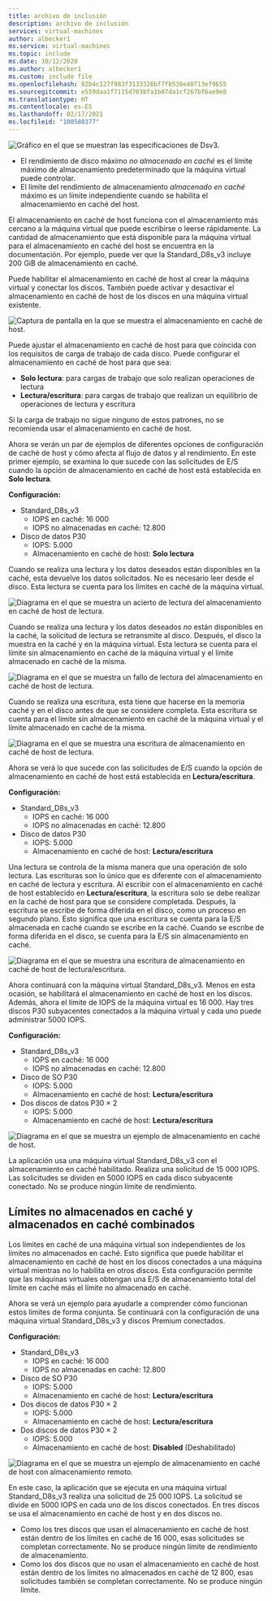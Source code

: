 ```yaml
---
title: archivo de inclusión
description: archivo de inclusión
services: virtual-machines
author: albecker1
ms.service: virtual-machines
ms.topic: include
ms.date: 10/12/2020
ms.author: albecker1
ms.custom: include file
ms.openlocfilehash: 82b4c127f983f3133326bf7fb538e40713ef9655
ms.sourcegitcommit: e559daa1f7115d703bfa1b87da1cf267bf6ae9e8
ms.translationtype: HT
ms.contentlocale: es-ES
ms.lasthandoff: 02/17/2021
ms.locfileid: "100580377"
---
```

![Gráfico en el que se muestran las especificaciones de Dsv3.](media/vm-disk-performance/dsv3-documentation.jpg)

- El rendimiento de disco máximo *no almacenado en caché* es el límite máximo de almacenamiento predeterminado que la máquina virtual puede controlar.
- El límite del rendimiento de almacenamiento *almacenado en caché* máximo es un límite independiente cuando se habilita el almacenamiento en caché del host.

El almacenamiento en caché de host funciona con el almacenamiento más cercano a la máquina virtual que puede escribirse o leerse rápidamente. La cantidad de almacenamiento que está disponible para la máquina virtual para el almacenamiento en caché del host se encuentra en la documentación. Por ejemplo, puede ver que la Standard_D8s_v3 incluye 200 GiB de almacenamiento en caché.

Puede habilitar el almacenamiento en caché de host al crear la máquina virtual y conectar los discos. También puede activar y desactivar el almacenamiento en caché de host de los discos en una máquina virtual existente.

![Captura de pantalla en la que se muestra el almacenamiento en caché de host.](media/vm-disk-performance/host-caching.jpg)

Puede ajustar el almacenamiento en caché de host para que coincida con los requisitos de carga de trabajo de cada disco. Puede configurar el almacenamiento en caché de host para que sea:

- **Solo lectura**: para cargas de trabajo que solo realizan operaciones de lectura
- **Lectura/escritura**: para cargas de trabajo que realizan un equilibrio de operaciones de lectura y escritura

Si la carga de trabajo no sigue ninguno de estos patrones, no se recomienda usar el almacenamiento en caché de host.

Ahora se verán un par de ejemplos de diferentes opciones de configuración de caché de host y cómo afecta al flujo de datos y al rendimiento. En este primer ejemplo, se examina lo que sucede con las solicitudes de E/S cuando la opción de almacenamiento en caché de host está establecida en **Solo lectura**.

**Configuración:**

- Standard_D8s_v3
  - IOPS en caché: 16 000
  - IOPS no almacenadas en caché: 12.800
- Disco de datos P30
  - IOPS: 5.000
  - Almacenamiento en caché de host: **Solo lectura**

Cuando se realiza una lectura y los datos deseados están disponibles en la caché, esta devuelve los datos solicitados. No es necesario leer desde el disco. Esta lectura se cuenta para los límites en caché de la máquina virtual.

![Diagrama en el que se muestra un acierto de lectura del almacenamiento en caché de host de lectura.](media/vm-disk-performance/host-caching-read-hit.jpg)

Cuando se realiza una lectura y los datos deseados *no* están disponibles en la caché, la solicitud de lectura se retransmite al disco. Después, el disco la muestra en la caché y en la máquina virtual. Esta lectura se cuenta para el límite sin almacenamiento en caché de la máquina virtual y el límite almacenado en caché de la misma.

![Diagrama en el que se muestra un fallo de lectura del almacenamiento en caché de host de lectura.](media/vm-disk-performance/host-caching-read-miss.jpg)

Cuando se realiza una escritura, esta tiene que hacerse en la memoria caché y en el disco antes de que se considere completa. Esta escritura se cuenta para el límite sin almacenamiento en caché de la máquina virtual y el límite almacenado en caché de la misma.

![Diagrama en el que se muestra una escritura de almacenamiento en caché de host de lectura.](media/vm-disk-performance/host-caching-write.jpg)

Ahora se verá lo que sucede con las solicitudes de E/S cuando la opción de almacenamiento en caché de host está establecida en **Lectura/escritura**.

**Configuración:**

- Standard_D8s_v3
  - IOPS en caché: 16 000
  - IOPS no almacenadas en caché: 12.800
- Disco de datos P30
  - IOPS: 5.000
  - Almacenamiento en caché de host: **Lectura/escritura**

Una lectura se controla de la misma manera que una operación de solo lectura. Las escrituras son lo único que es diferente con el almacenamiento en caché de lectura y escritura. Al escribir con el almacenamiento en caché de host establecido en **Lectura/escritura**, la escritura solo se debe realizar en la caché de host para que se considere completada. Después, la escritura se escribe de forma diferida en el disco, como un proceso en segundo plano. Esto significa que una escritura se cuenta para la E/S almacenada en caché cuando se escribe en la caché. Cuando se escribe de forma diferida en el disco, se cuenta para la E/S sin almacenamiento en caché.

![Diagrama en el que se muestra una escritura de almacenamiento en caché de host de lectura/escritura.](media/vm-disk-performance/host-caching-read-write.jpg)

Ahora continuará con la máquina virtual Standard_D8s_v3. Menos en esta ocasión, se habilitará el almacenamiento en caché de host en los discos. Además, ahora el límite de IOPS de la máquina virtual es 16 000. Hay tres discos P30 subyacentes conectados a la máquina virtual y cada uno puede administrar 5000 IOPS.

**Configuración:**

- Standard_D8s_v3
  - IOPS en caché: 16 000
  - IOPS no almacenadas en caché: 12.800
- Disco de SO P30
  - IOPS: 5.000
  - Almacenamiento en caché de host: **Lectura/escritura**
- Dos discos de datos P30 × 2
  - IOPS: 5.000
  - Almacenamiento en caché de host: **Lectura/escritura**

![Diagrama en el que se muestra un ejemplo de almacenamiento en caché de host.](media/vm-disk-performance/host-caching-example-without-remote.jpg)

La aplicación usa una máquina virtual Standard_D8s_v3 con el almacenamiento en caché habilitado. Realiza una solicitud de 15 000 IOPS. Las solicitudes se dividen en 5000 IOPS en cada disco subyacente conectado. No se produce ningún límite de rendimiento.

## <a name="combined-uncached-and-cached-limits"></a>Límites no almacenados en caché y almacenados en caché combinados

Los límites en caché de una máquina virtual son independientes de los límites no almacenados en caché. Esto significa que puede habilitar el almacenamiento en caché de host en los discos conectados a una máquina virtual mientras no lo habilita en otros discos. Esta configuración permite que las máquinas virtuales obtengan una E/S de almacenamiento total del límite en caché más el límite no almacenado en caché.

Ahora se verá un ejemplo para ayudarle a comprender cómo funcionan estos límites de forma conjunta. Se continuará con la configuración de una máquina virtual Standard_D8s_v3 y discos Premium conectados.

**Configuración:**

- Standard_D8s_v3
  - IOPS en caché: 16 000
  - IOPS no almacenadas en caché: 12.800
- Disco de SO P30
  - IOPS: 5.000
  - Almacenamiento en caché de host: **Lectura/escritura**
- Dos discos de datos P30 × 2
  - IOPS: 5.000
  - Almacenamiento en caché de host: **Lectura/escritura**
- Dos discos de datos P30 × 2
  - IOPS: 5.000
  - Almacenamiento en caché de host: **Disabled** (Deshabilitado)

![Diagrama en el que se muestra un ejemplo de almacenamiento en caché de host con almacenamiento remoto.](media/vm-disk-performance/host-caching-example-with-remote.jpg)

En este caso, la aplicación que se ejecuta en una máquina virtual Standard_D8s_v3 realiza una solicitud de 25 000 IOPS. La solicitud se divide en 5000 IOPS en cada uno de los discos conectados. En tres discos se usa el almacenamiento en caché de host y en dos discos no.

- Como los tres discos que usan el almacenamiento en caché de host están dentro de los límites en caché de 16 000, esas solicitudes se completan correctamente. No se produce ningún límite de rendimiento de almacenamiento.
- Como los dos discos que no usan el almacenamiento en caché de host están dentro de los límites no almacenados en caché de 12 800, esas solicitudes también se completan correctamente. No se produce ningún límite.

